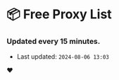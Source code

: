 # :package: Free Proxy List
### Updated every 15 minutes.

- Last updated: `2024-08-06 13:03`

:heart:
